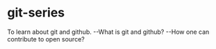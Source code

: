# git-series
To learn about git and github.
--What is git and github?
--How one can contribute to open source?
